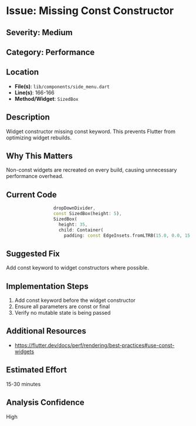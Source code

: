 # Issue: Missing Const Constructor

## Severity: Medium

## Category: Performance

## Location
- **File(s)**: `lib/components/side_menu.dart`
- **Line(s)**: 166-166
- **Method/Widget**: `SizedBox`

## Description
Widget constructor missing const keyword. This prevents Flutter from optimizing widget rebuilds.

## Why This Matters
Non-const widgets are recreated on every build, causing unnecessary performance overhead.

## Current Code
```dart
                  dropDownDivider,
                  const SizedBox(height: 5),
                  SizedBox(
                    height: 35,
                    child: Container(
                      padding: const EdgeInsets.fromLTRB(15.0, 0.0, 15.0, 0.0), 
```

## Suggested Fix
Add const keyword to widget constructors where possible.

## Implementation Steps
1. Add const keyword before the widget constructor
2. Ensure all parameters are const or final
3. Verify no mutable state is being passed

## Additional Resources
- https://flutter.dev/docs/perf/rendering/best-practices#use-const-widgets

## Estimated Effort
15-30 minutes

## Analysis Confidence
High

